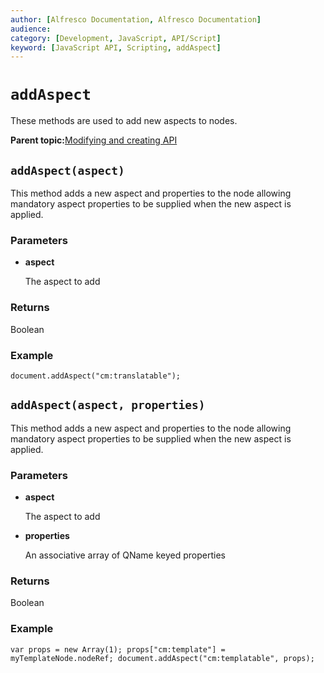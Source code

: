 ```yaml
---
author: [Alfresco Documentation, Alfresco Documentation]
audience: 
category: [Development, JavaScript, API/Script]
keyword: [JavaScript API, Scripting, addAspect]
---
```


# `addAspect`

These methods are used to add new aspects to nodes.

**Parent topic:**[Modifying and creating API](../references/API-JS-ModifyCreate.md)

## `addAspect(aspect)`

This method adds a new aspect and properties to the node allowing mandatory aspect properties to be supplied when the new aspect is applied.

### Parameters

-   **aspect**

    The aspect to add


### Returns

Boolean

### Example

`document.addAspect("cm:translatable");`

## `addAspect(aspect, properties)`

This method adds a new aspect and properties to the node allowing mandatory aspect properties to be supplied when the new aspect is applied.

### Parameters

-   **aspect**

    The aspect to add


-   **properties**

    An associative array of QName keyed properties


### Returns

Boolean

### Example

`var props = new Array(1); props["cm:template"] = myTemplateNode.nodeRef; document.addAspect("cm:templatable", props);`

